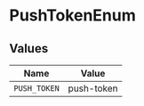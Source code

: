 # PushTokenEnum


## Values

| Name         | Value        |
| ------------ | ------------ |
| `PUSH_TOKEN` | push-token   |